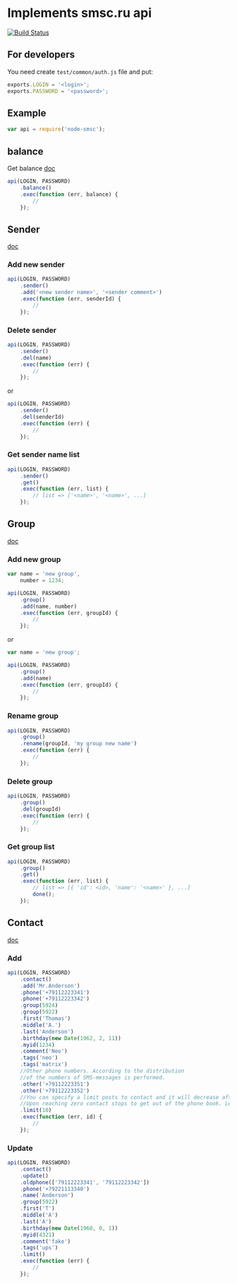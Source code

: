 # Implements smsc.ru api
[![Build Status](https://travis-ci.org/zxcabs/node-smsc.png?branch=master)](https://travis-ci.org/zxcabs/node-smsc)

## For developers

You need create `test/common/auth.js` file and put:
```javascript
exports.LOGIN = '<login>';
exports.PASSWORD = '<password>';
```
## Example
```javascript
var api = require('node-smsc');
```

## balance
Get balance [doc](http://smsc.ru/api/http/#bal)
```javascript
api(LOGIN, PASSWORD)
	.balance()
	.exec(function (err, balance) {
		//
	});
```

## Sender
[doc](http://smsc.ru/api/http/#senders)

### Add new sender
````javascript
api(LOGIN, PASSWORD)
	.sender()
	.add('<new sender name>', '<sender comment>')
	.exec(function (err, senderId) {
		//
	});
````

### Delete sender
````javascript
api(LOGIN, PASSWORD)
	.sender()
	.del(name)
	.exec(function (err) {
		//
	});
````
or
````javascript
api(LOGIN, PASSWORD)
	.sender()
	.del(senderId)
	.exec(function (err) {
		//
	});
````

### Get sender name list
````javascript
api(LOGIN, PASSWORD)
	.sender()
	.get()
	.exec(function (err, list) {
		// list => ['<name>', '<name>', ...]
	});
````

## Group
[doc](http://smsc.ru/api/http/#group)

### Add new group
````javascript
var name = 'new group',
	number = 1234;

api(LOGIN, PASSWORD)
	.group()
	.add(name, number)
	.exec(function (err, groupId) {
		//
	});
````
or
````javascript
var name = 'new group';

api(LOGIN, PASSWORD)
	.group()
	.add(name)
	.exec(function (err, groupId) {
		//
	});
````

### Rename group
````javascript
api(LOGIN, PASSWORD)
	.group()
	.rename(groupId, 'my group new name')
	.exec(function (err) {
		//
	});
````

### Delete group
````javascript
api(LOGIN, PASSWORD)
	.group()
	.del(groupId)
	.exec(function (err) {
		//
	});
````

### Get group list
````javascript
api(LOGIN, PASSWORD)
	.group()
	.get()
	.exec(function (err, list) {
		// list => [{ 'id': <id>, 'name': '<name>' }, ...]
		done();
	});
````

## Contact
[doc](http://smsc.ru/api/http/#contact)

### Add
````javascript
api(LOGIN, PASSWORD)
	.contact()
	.add('Mr.Anderson')
	.phone('+79112223341')
	.phone('+79112223342')
	.group(5924)
	.group(5922)
	.first('Thomas')
	.middle('A.')
	.last('Anderson')
	.birthday(new Date(1962, 2, 11))
	.myid(1234)
	.comment('Neo')
	.tags('neo')
	.tags('matrix')
	//Other phone numbers. According to the distribution
	//of the numbers of SMS-messages is performed.
	.other('+79112223351')
	.other('+79112223352')
	//You can specify a limit posts to contact and it will decrease after each send a message to that contact.
    //Upon reaching zero contact stops to get out of the phone book. Leave field blank if you do not need limits.
	.limit(10)
	.exec(function (err, id) {
		//
	});
````

### Update
````javascript
api(LOGIN, PASSWORD)
	.contact()
	.update()
	.oldphone(['79112223341', '79112223342'])
	.phone('+79221113340')
	.name('Anderson')
	.group(5922)
	.first('T')
	.middle('A')
	.last('A')
	.birthday(new Date(1960, 0, 1))
	.myid(4321)
	.comment('fake')
	.tags('ups')
	.limit()
	.exec(function (err) {
		//
	});
````